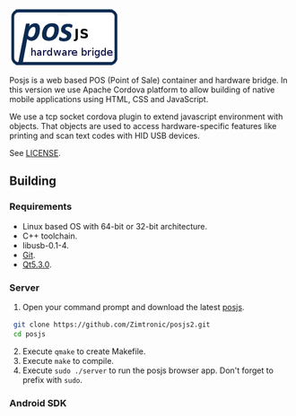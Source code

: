 ![Posjs](docs/images/posjs_logo.png)

Posjs is a web based POS (Point of Sale) container and hardware bridge. 
In this version we use Apache Cordova platform to allow building of native 
mobile applications using HTML, CSS and JavaScript. 

We use a tcp socket cordova plugin to extend javascript environment with objects. 
That objects are used to access hardware-specific features like printing and 
scan text codes with HID USB devices.

See [LICENSE](LICENSE).

## Building

### Requirements

* Linux based OS with 64-bit or 32-bit architecture. 
* C++ toolchain.
* libusb-0.1-4.
* [Git](http://git-scm.com/).
* [Qt5.3.0](http://qt-project.org/downloads).

### Server

1. Open your command prompt and download the latest [posjs](https://github.com/Zimtronic/posjs2).

 ```sh
  git clone https://github.com/Zimtronic/posjs2.git
  cd posjs
  ```
  
2. Execute `qmake` to create Makefile. 
3. Execute `make` to compile.
4. Execute `sudo ./server` to run the posjs browser app. Don't forget to prefix with `sudo`. 

### Android SDK
